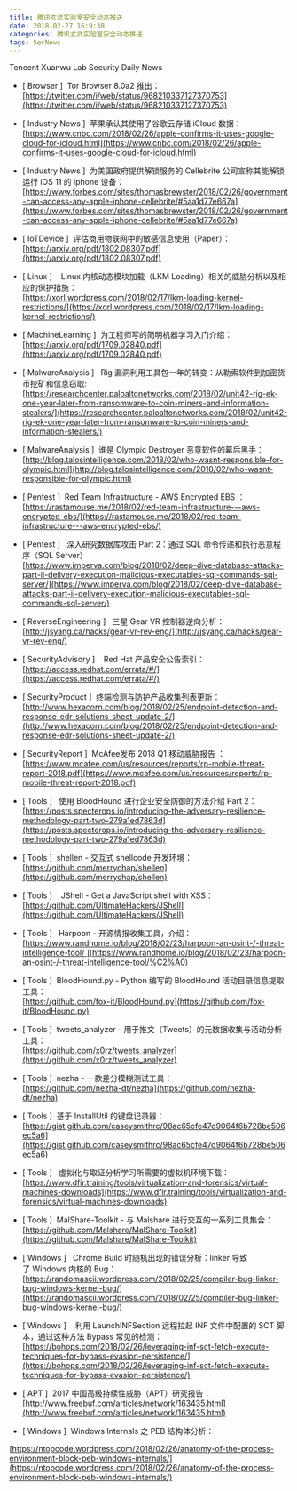 ```yaml
---
title: 腾讯玄武实验室安全动态推送
date: 2018-02-27 16:9:38
categories: 腾讯玄武实验室安全动态推送
tags: SecNews
---
```


Tencent Xuanwu Lab Security Daily News  
* [ Browser ]  Tor Browser 8.0a2 推出：   
[https://twitter.com/i/web/status/968210337127370753](https://twitter.com/i/web/status/968210337127370753)  

* [ Industry News ]  苹果承认其使用了谷歌云存储 iCloud 数据：   
[https://www.cnbc.com/2018/02/26/apple-confirms-it-uses-google-cloud-for-icloud.html](https://www.cnbc.com/2018/02/26/apple-confirms-it-uses-google-cloud-for-icloud.html)  

* [ Industry News ]  为美国政府提供解锁服务的 Cellebrite 公司宣称其能解锁运行 iOS 11 的 iphone 设备：   
[https://www.forbes.com/sites/thomasbrewster/2018/02/26/government-can-access-any-apple-iphone-cellebrite/#5aa1d77e667a](https://www.forbes.com/sites/thomasbrewster/2018/02/26/government-can-access-any-apple-iphone-cellebrite/#5aa1d77e667a)  

* [ IoTDevice ]  评估商用物联网中的敏感信息使用（Paper）：   
[https://arxiv.org/pdf/1802.08307.pdf](https://arxiv.org/pdf/1802.08307.pdf)  

* [ Linux ]  
 Linux 内核动态模块加载（LKM Loading）相关的威胁分析以及相应的保护措施：   
[https://xorl.wordpress.com/2018/02/17/lkm-loading-kernel-restrictions/](https://xorl.wordpress.com/2018/02/17/lkm-loading-kernel-restrictions/)  

* [ MachineLearning ]  为工程师写的简明机器学习入门介绍：   
[https://arxiv.org/pdf/1709.02840.pdf](https://arxiv.org/pdf/1709.02840.pdf)  

* [ MalwareAnalysis ]   Rig 漏洞利用工具包一年的转变：从勒索软件到加密货币挖矿和信息窃取:   
[https://researchcenter.paloaltonetworks.com/2018/02/unit42-rig-ek-one-year-later-from-ransomware-to-coin-miners-and-information-stealers/](https://researchcenter.paloaltonetworks.com/2018/02/unit42-rig-ek-one-year-later-from-ransomware-to-coin-miners-and-information-stealers/)  

* [ MalwareAnalysis ]  谁是 Olympic Destroyer 恶意软件的幕后黑手：   
[http://blog.talosintelligence.com/2018/02/who-wasnt-responsible-for-olympic.html](http://blog.talosintelligence.com/2018/02/who-wasnt-responsible-for-olympic.html)  

* [ Pentest ]  Red Team Infrastructure - AWS Encrypted EBS ：   
[https://rastamouse.me/2018/02/red-team-infrastructure---aws-encrypted-ebs/](https://rastamouse.me/2018/02/red-team-infrastructure---aws-encrypted-ebs/)  

* [ Pentest ]   深入研究数据库攻击 Part 2：通过 SQL 命令传递和执行恶意程序（SQL Server）  
[https://www.imperva.com/blog/2018/02/deep-dive-database-attacks-part-ii-delivery-execution-malicious-executables-sql-commands-sql-server/](https://www.imperva.com/blog/2018/02/deep-dive-database-attacks-part-ii-delivery-execution-malicious-executables-sql-commands-sql-server/)  

* [ ReverseEngineering ]  
三星 Gear VR 控制器逆向分析：   
[http://jsyang.ca/hacks/gear-vr-rev-eng/](http://jsyang.ca/hacks/gear-vr-rev-eng/)  

* [ SecurityAdvisory ]  
 Red Hat 产品安全公告索引：  
[https://access.redhat.com/errata/#/](https://access.redhat.com/errata/#/)  

* [ SecurityProduct ]  终端检测与防护产品收集列表更新：   
[http://www.hexacorn.com/blog/2018/02/25/endpoint-detection-and-response-edr-solutions-sheet-update-2/](http://www.hexacorn.com/blog/2018/02/25/endpoint-detection-and-response-edr-solutions-sheet-update-2/)  

* [ SecurityReport ]  McAfee发布 2018 Q1 移动威胁报告 ：   
[https://www.mcafee.com/us/resources/reports/rp-mobile-threat-report-2018.pdf](https://www.mcafee.com/us/resources/reports/rp-mobile-threat-report-2018.pdf)  

* [ Tools ]   使用 BloodHound 进行企业安全防御的方法介绍 Part 2：   
[https://posts.specterops.io/introducing-the-adversary-resilience-methodology-part-two-279a1ed7863d](https://posts.specterops.io/introducing-the-adversary-resilience-methodology-part-two-279a1ed7863d)  

* [ Tools ]  shellen - 交互式 shellcode 开发环境：   
[https://github.com/merrychap/shellen](https://github.com/merrychap/shellen)  

* [ Tools ]  
 JShell - Get a JavaScript shell with XSS：   
[https://github.com/UltimateHackers/JShell](https://github.com/UltimateHackers/JShell)  

* [ Tools ]   Harpoon - 开源情报收集工具，介绍：  
[https://www.randhome.io/blog/2018/02/23/harpoon-an-osint-/-threat-intelligence-tool/ ](https://www.randhome.io/blog/2018/02/23/harpoon-an-osint-/-threat-intelligence-tool/%C2%A0)  

* [ Tools ]  BloodHound.py - Python 编写的 BloodHound 活动目录信息提取工具：   
[https://github.com/fox-it/BloodHound.py](https://github.com/fox-it/BloodHound.py)  

* [ Tools ]  tweets_analyzer - 用于推文（Tweets）的元数据收集与活动分析工具：   
[https://github.com/x0rz/tweets_analyzer](https://github.com/x0rz/tweets_analyzer)  

* [ Tools ]  nezha - 一款差分模糊测试工具：   
[https://github.com/nezha-dt/nezha](https://github.com/nezha-dt/nezha)  

* [ Tools ]  基于 InstallUtil 的键盘记录器：   
[https://gist.github.com/caseysmithrc/98ac65cfe47d9064f6b728be506ec5a6](https://gist.github.com/caseysmithrc/98ac65cfe47d9064f6b728be506ec5a6)  

* [ Tools ]  
虚拟化与取证分析学习所需要的虚拟机环境下载：  
[https://www.dfir.training/tools/virtualization-and-forensics/virtual-machines-downloads](https://www.dfir.training/tools/virtualization-and-forensics/virtual-machines-downloads)  

* [ Tools ]  MalShare-Toolkit - 与 Malshare 进行交互的一系列工具集合：   
[https://github.com/Malshare/MalShare-Toolkit](https://github.com/Malshare/MalShare-Toolkit)  

* [ Windows ]  
Chrome Build 时随机出现的错误分析：linker 导致了 Windows 内核的 Bug：   
[https://randomascii.wordpress.com/2018/02/25/compiler-bug-linker-bug-windows-kernel-bug/](https://randomascii.wordpress.com/2018/02/25/compiler-bug-linker-bug-windows-kernel-bug/)  

* [ Windows ]  
 利用 LaunchINFSection 远程拉起 INF 文件中配置的 SCT 脚本，通过这种方法 Bypass 常见的检测：   
[https://bohops.com/2018/02/26/leveraging-inf-sct-fetch-execute-techniques-for-bypass-evasion-persistence/](https://bohops.com/2018/02/26/leveraging-inf-sct-fetch-execute-techniques-for-bypass-evasion-persistence/)  

* [ APT ]  2017 中国高级持续性威胁（APT）研究报告： 
[http://www.freebuf.com/articles/network/163435.html](http://www.freebuf.com/articles/network/163435.html)  

* [ Windows ]  Windows Internals 之 PEB 结构体分析： 

[https://ntopcode.wordpress.com/2018/02/26/anatomy-of-the-process-environment-block-peb-windows-internals/](https://ntopcode.wordpress.com/2018/02/26/anatomy-of-the-process-environment-block-peb-windows-internals/)  

